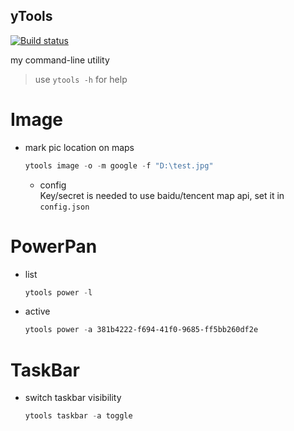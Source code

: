 yTools
-------------------------
[![Build status](https://ci.appveyor.com/api/projects/status/i9gaq83t429rcfld?svg=true)](https://ci.appveyor.com/project/caoyue/ytools)  

my command-line utility

> use `ytools -h` for help

# Image
- mark pic location on maps  
    ```powershell
    ytools image -o -m google -f "D:\test.jpg"
    ```  
    - config  
        Key/secret is needed to use baidu/tencent map api, set it in `config.json`  

# PowerPan  
- list  
    ```powershell
    ytools power -l
    ```  
- active  
    ```powershell
    ytools power -a 381b4222-f694-41f0-9685-ff5bb260df2e
    ```

# TaskBar  
- switch taskbar visibility  
    ```powershell
    ytools taskbar -a toggle
    ```
